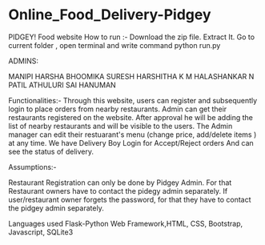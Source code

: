 # Online_Food_Delivery-Pidgey
PIDGEY! Food website
How to run :- Download the zip file. Extract It. Go to current folder , open terminal and
write command python run.py

ADMINS:

MANIPI HARSHA
BHOOMIKA SURESH
HARSHITHA K M
HALASHANKAR N PATIL
ATHULURI SAI HANUMAN

Functionalities:-
Through this website, users can register and subsequently login to place orders from nearby restaurants.
Admin  can get their restaurants registered on the website.
After approval he will be adding  the list of nearby restaurants and will be visible to the users.
The Admin manager can edit their restuarant's menu (change price, add/delete items ) at any time.
We have Delivery Boy Login for Accept/Reject orders
And can see the status of delivery.

Assumptions:-

Restaurant Registration can only be done by Pidgey Admin. For that Restaurant owners have to contact the pidegy admin separately.
If user/restaurant owner forgets the password, for that they have to contact the pidgey admin separately.

Languages used
Flask-Python Web Framework,HTML, CSS, Bootstrap, Javascript, SQLite3
